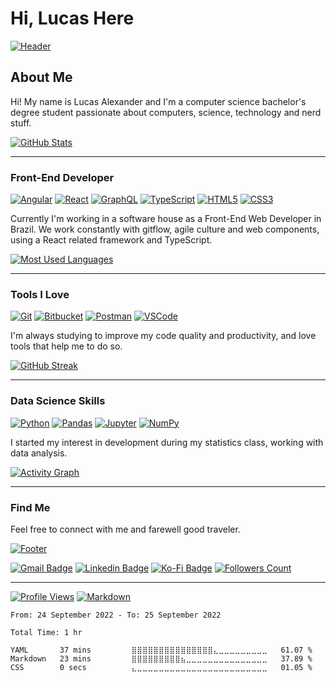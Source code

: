 # Hi, Lucas Here

[![Header](https://capsule-render.vercel.app/api?type=wave&section=header&color=222436&fontColor=FF757F&fontAlignY=50&height=250&text=GitHub%20Page&desc=Welcome%20to%20my&descAlignY=25&animation=fadeIn&link=https://github.com/kyechan99/capsule-render)](https://github.com/kyechan99/capsule-render)

## About Me

Hi! My name is Lucas Alexander and I'm a computer science bachelor's degree student passionate about computers, science, technology and nerd stuff.

[![GitHub Stats](https://github-readme-stats.vercel.app/api?username=lucasalexander13&show_icons=true&hide_border=true&include_all_commits=true&count_private=true&hide=issues&title_color=FF757F&icon_color=599DFF&text_color=F8F8F8&bg_color=222436&link=https://github.com/anuraghazra/github-readme-stats)](https://github.com/anuraghazra/github-readme-stats)

---

### Front-End Developer

[![Angular](https://img.shields.io/badge/angular-FF757F.svg?style=for-the-badge&logo=angular&logoColor=FF757F&labelColor=222436&link=https://angular.io)](https://angular.io)
[![React](https://img.shields.io/badge/react-599DFF.svg?style=for-the-badge&logo=react&logoColor=599DFF&labelColor=222436&link=https://reactjs.org)](https://reactjs.org)
[![GraphQL](https://img.shields.io/badge/graphql-FF757F.svg?style=for-the-badge&logo=graphql&logoColor=FF757F&labelColor=222436&link=https://graphql.org)](https://graphql.org)
[![TypeScript](https://img.shields.io/badge/typescript-599DFF.svg?style=for-the-badge&logo=typescript&logoColor=599DFF&labelColor=222436&link=https://www.typescriptlang.org)](https://www.typescriptlang.org)
[![HTML5](https://img.shields.io/badge/html5-FF757F.svg?style=for-the-badge&logo=html5&logoColor=FF757F&labelColor=222436&link=https://developer.mozilla.org/en-US/docs/Web/HTML)](https://developer.mozilla.org/en-US/docs/Web/HTML)
[![CSS3](https://img.shields.io/badge/css3-599DFF.svg?style=for-the-badge&logo=css3&logoColor=599DFF&labelColor=222436&link=https://developer.mozilla.org/en-US/docs/Web/CSS)](https://developer.mozilla.org/en-US/docs/Web/CSS)

Currently I'm working in a software house as a Front-End Web Developer in Brazil. We work constantly with gitflow, agile culture and web components, using a React related framework and TypeScript.

[![Most Used Languages](https://github-readme-stats.vercel.app/api/top-langs/?username=lucasalexander13&langs_count=6&title_color=FF757F&icon_color=599DFF&text_color=F8F8F8&bg_color=222436&layout=compact&hide_border=true&link=https://github.com/anuraghazra/github-readme-stats)](https://github.com/anuraghazra/github-readme-stats)

---

### Tools I Love

[![Git](https://img.shields.io/badge/git-FF757F.svg?style=for-the-badge&logo=git&logoColor=FF757F&labelColor=222436&link=https://git-scm.com)](https://git-scm.com)
[![Bitbucket](https://img.shields.io/badge/bitbucket-599DFF.svg?style=for-the-badge&logo=bitbucket&logoColor=599DFF&labelColor=222436&link=https://bitbucket.org)](https://bitbucket.org)
[![Postman](https://img.shields.io/badge/Postman-FF757F?style=for-the-badge&logo=postman&logoColor=FF757F&labelColor=222436&link=https://www.postman.com)](https://www.postman.com)
[![VSCode](https://img.shields.io/badge/VS%20Code-599DFF.svg?style=for-the-badge&logo=visual-studio-code&logoColor=599DFF&labelColor=222436&link=https://code.visualstudio.com)](https://code.visualstudio.com)

I'm always studying to improve my code quality and productivity, and love tools that help me to do so.

[![GitHub Streak](https://streak-stats.demolab.com?user=lucasalexander13&border_radius=6&background=222436&border=222436&stroke=3A3E59&ring=FF98A4&fire=FF757F&currStreakNum=F8F8F8&sideNums=FF757F&currStreakLabel=FF757F&sideLabels=599DFF&dates=F8F8F8&link=https://github.com/DenverCoder1/github-readme-streak-stats)](https://github.com/DenverCoder1/github-readme-streak-stats)

---

### Data Science Skills

[![Python](https://img.shields.io/badge/Python-FF757F?style=for-the-badge&logo=python&logoColor=FF757F&labelColor=222436&link=https://www.python.org)](https://www.python.org)
[![Pandas](https://img.shields.io/badge/pandas-599DFF.svg?style=for-the-badge&logo=pandas&logoColor=599DFF&labelColor=222436&link=https://pandas.pydata.org)](https://pandas.pydata.org)
[![Jupyter](https://img.shields.io/badge/jupyter-FF757F.svg?style=for-the-badge&logo=jupyter&logoColor=FF757F&labelColor=222436&link=https://jupyter.org/)](https://jupyter.org/)
[![NumPy](https://img.shields.io/badge/numpy-599DFF.svg?style=for-the-badge&logo=numpy&logoColor=599DFF&labelColor=222436&link=https://numpy.org)](https://numpy.org)

I started my interest in development during my statistics class, working with data analysis.

[![Activity Graph](https://activity-graph.herokuapp.com/graph?username=lucasalexander13&bg_color=222436&color=F8F8F8&title_color=FF757F&line=FF757F&point=599DFF&area=true&area_color=599DFF&hide_border=true&radius=8&link=https://github.com/Ashutosh00710/github-readme-activity-graph)](https://github.com/Ashutosh00710/github-readme-activity-graph)

---

### Find Me

Feel free to connect with me and farewell good traveler.

[![Footer](https://capsule-render.vercel.app/api?type=wave&section=footer&color=222436&fontColor=FF757F&fontAlignY=50&height=200&text=What,%20still%20here?&desc=Thank%20You!%20Please%20consider%20following%20me&descAlignY=65&animation=fadeIn&link=https://github.com/kyechan99/capsule-render)](https://github.com/kyechan99/capsule-render)

[![Gmail Badge](https://img.shields.io/badge/Mail%20me-FF757F.svg?style=for-the-badge&logo=gmail&logoColor=FF757F&labelColor=222436&link=mailto:lucasalexander13@hotmail.com)](mailto:lucasalexander13@hotmail.com)
[![Linkedin Badge](https://img.shields.io/badge/LinkedIn-599DFF.svg?style=for-the-badge&logo=Linkedin&logoColor=599DFF&labelColor=222436&link=https://www.linkedin.com/in/lucasalexander13)](https://www.linkedin.com/in/lucasalexander13)
[![Ko-Fi Badge](https://img.shields.io/badge/Ko--fi-FF757F?style=for-the-badge&logo=ko-fi&logoColor=FF757F&labelColor=222436&link=https://ko-fi.com/lucasalexander13)](https://ko-fi.com/lucasalexander13)
[![Followers Count](https://custom-icon-badges.demolab.com/github/followers/lucasalexander13?color=599DFF&labelColor=222436&style=for-the-badge&logo=person-add&label=&logoColor=599DFF&link=https://github.com/lucasalexander13?tab=followers)](https://github.com/lucasalexander13?tab=followers)

---

[![Profile Views](https://komarev.com/ghpvc/?username=lucasalexander13&label=visitors&style=for-the-badge&color=FF757F&link=https://github.com/antonkomarev/github-profile-views-counter)](https://github.com/antonkomarev/github-profile-views-counter)
[![Markdown](https://img.shields.io/badge/Made%20with-Markdown-599DFF?style=for-the-badge&logo=Markdown&link=https://www.markdownguide.org)](https://www.markdownguide.org)

<!--START_SECTION:waka-->

```text
From: 24 September 2022 - To: 25 September 2022

Total Time: 1 hr

YAML       37 mins         ⣿⣿⣿⣿⣿⣿⣿⣿⣿⣿⣿⣿⣿⣿⣿⣄⣀⣀⣀⣀⣀⣀⣀⣀⣀   61.07 %
Markdown   23 mins         ⣿⣿⣿⣿⣿⣿⣿⣿⣿⣦⣀⣀⣀⣀⣀⣀⣀⣀⣀⣀⣀⣀⣀⣀⣀   37.89 %
CSS        0 secs          ⣄⣀⣀⣀⣀⣀⣀⣀⣀⣀⣀⣀⣀⣀⣀⣀⣀⣀⣀⣀⣀⣀⣀⣀⣀   01.05 %
```

<!--END_SECTION:waka-->

<!--

![Typing SVG](https://readme-typing-svg.demolab.com?size=16&height=30&font=Fira+Code&pause=1000&color=FF757F&lines=Quote+of+today:)

![Quote](https://github-readme-quotes.herokuapp.com/quote?theme=dark&quoteCategory=motivational)

![Quote](https://readme-jokes.vercel.app/api?bgColor=%23222436&hideBorder=true&qColor=%23FF757F&aColor=%23599DFF&textColor=%23FF757F&codeColor=%23599DFF)

![willianrod's wakatime stats](https://github-readme-stats.vercel.app/api/wakatime?username=lucasalexander13)

-->